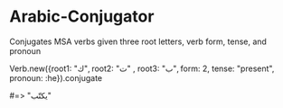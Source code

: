 Arabic-Conjugator
=================

Conjugates MSA verbs given three root letters, verb form, tense, and pronoun

Verb.new({root1: "ك", root2: "ت" , root3: "ب", form: 2, tense: "present", pronoun: :he}).conjugate

#=> "يكتّب"
